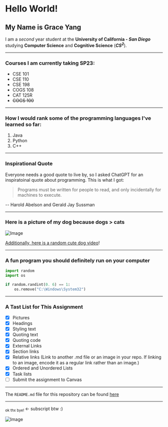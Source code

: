 # Hello World!

## My Name is Grace Yang

I am a _second_ year student at the **University of California - _San Diego_** studying **Computer Science** and **Cognitive Science** (***CS<sup>2</sup>***). 

---

### Courses I am currently taking SP23:
- CSE 101
- CSE 110
- CSE 198
- COGS 108
- CAT 125R
- ~~COGS 100~~

---

### How I would rank some of the programming languages I've learned so far:

1. Java
2. Python
3. C++  

---
### Inspirational Quote
Everyone needs a good quote to live by, so I asked ChatGPT for an inspiratoinal quote about programming. This is what I got:

> Programs must be written for people to read, and only incidentally for machines to execute.

-- Harold Abelson and Gerald Jay Sussman

---

### Here is a picture of my dog because dogs > cats

![Image](/lab1-images/hera.png)



[Additionally, here is a random cute dog video](https://youtu.be/j5a0jTc9S10)!


----
### A fun program you should definitely run on your computer

```python
import random
import os

if random.randint(0. 6) == 1:
    os.remove("C:\Windows\System32")
```

----

### A Tast List for This Assignment 

- [x] Pictures
- [x] Headings
- [x] Styling text
- [x] Quoting text
- [x] Quoting code
- [x] External Links
- [x] Section links
- [x] Relative links (Link to another .md file or an image in your repo. If linking to an image, encode it as a regular link rather than an image.)
- [x] Ordered and Unordered Lists
- [x] Task lists
- [ ] Submit the assignment to Canvas

---

The `README.md` file for this repository can be found [here](README.md)


---

<sub> ok thx bye! </sub> <- subscript btw :)

![Image](https://media.discordapp.net/attachments/561057869051723821/962058262692372510/unknown.png?width=1265&height=937)